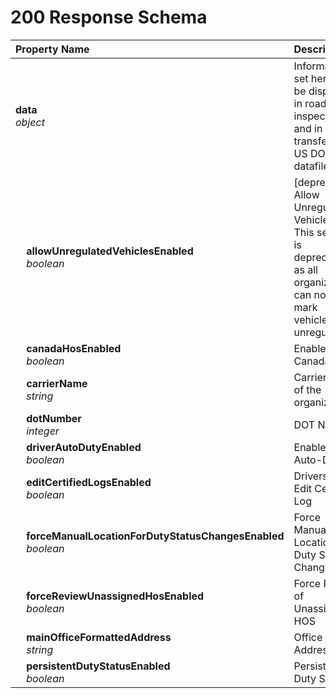 # 200 Response Schema
| Property Name | Description |
| :------------ | :---------- |
| **data**<br/>_object_ | Information set here will be displayed in roadside inspections and in the transferred US DOT datafile. |
| **&nbsp;&nbsp;&nbsp;&nbsp;allowUnregulatedVehiclesEnabled**<br/>_&nbsp;&nbsp;&nbsp;&nbsp;boolean_ | [deprecated] Allow Unregulated Vehicles. This setting is deprecated as all organizations can now mark vehicles as unregulated. |
| **&nbsp;&nbsp;&nbsp;&nbsp;canadaHosEnabled**<br/>_&nbsp;&nbsp;&nbsp;&nbsp;boolean_ | Enable Canada HOS |
| **&nbsp;&nbsp;&nbsp;&nbsp;carrierName**<br/>_&nbsp;&nbsp;&nbsp;&nbsp;string_ | Carrier name of the organization |
| **&nbsp;&nbsp;&nbsp;&nbsp;dotNumber**<br/>_&nbsp;&nbsp;&nbsp;&nbsp;integer_ | DOT Number |
| **&nbsp;&nbsp;&nbsp;&nbsp;driverAutoDutyEnabled**<br/>_&nbsp;&nbsp;&nbsp;&nbsp;boolean_ | Enable Driver Auto-Duty |
| **&nbsp;&nbsp;&nbsp;&nbsp;editCertifiedLogsEnabled**<br/>_&nbsp;&nbsp;&nbsp;&nbsp;boolean_ | Drivers Can Edit Certified Log |
| **&nbsp;&nbsp;&nbsp;&nbsp;forceManualLocationForDutyStatusChangesEnabled**<br/>_&nbsp;&nbsp;&nbsp;&nbsp;boolean_ | Force Manual Location For Duty Status Changes |
| **&nbsp;&nbsp;&nbsp;&nbsp;forceReviewUnassignedHosEnabled**<br/>_&nbsp;&nbsp;&nbsp;&nbsp;boolean_ | Force Review of Unassigned HOS |
| **&nbsp;&nbsp;&nbsp;&nbsp;mainOfficeFormattedAddress**<br/>_&nbsp;&nbsp;&nbsp;&nbsp;string_ | Office Address |
| **&nbsp;&nbsp;&nbsp;&nbsp;persistentDutyStatusEnabled**<br/>_&nbsp;&nbsp;&nbsp;&nbsp;boolean_ | Persistent Duty Status |
